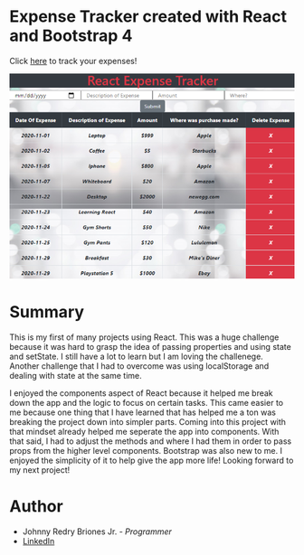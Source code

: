 # Expense Tracker created with React and Bootstrap 4

Click [here](https://johnnys-react-expense-tracker.herokuapp.com/) to track your expenses!

![React Expense Tracker](src/readmeScreenshot.png)

# Summary

This is my first of many projects using React. This was a huge challenge because it was hard to grasp the idea of passing properties and using state and setState. I still have a lot to learn but I am loving the challenege. Another challenge that I had to overcome was using localStorage and dealing with state at the same time.

I enjoyed the components aspect of React because it helped me break down the app and the logic to focus on certain tasks. This came easier to me because one thing that I have learned that has helped me a ton was breaking the project down into simpler parts. Coming into this project with that mindset already helped me seperate the app into components. With that said, I had to adjust the methods and where I had them in order to pass props from the higher level components. Bootstrap was also new to me. I enjoyed the simplicity of it to help give the app more life! Looking forward to my next project!


# Author
* Johnny Redry Briones Jr. - *Programmer*
* [LinkedIn](https://www.linkedin.com/in/johnny-briones-b6068383/)